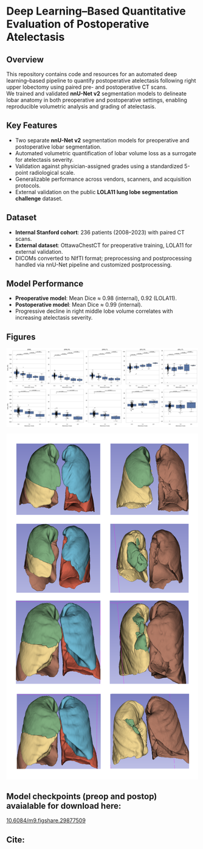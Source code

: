 # Deep Learning–Based Quantitative Evaluation of Postoperative Atelectasis

## Overview
This repository contains code and resources for an automated deep learning–based pipeline to quantify postoperative atelectasis following right upper lobectomy using paired pre- and postoperative CT scans.  
We trained and validated **nnU-Net v2** segmentation models to delineate lobar anatomy in both preoperative and postoperative settings, enabling reproducible volumetric analysis and grading of atelectasis.

## Key Features
- Two separate **nnU-Net v2** segmentation models for preoperative and postoperative lobar segmentation.
- Automated volumetric quantification of lobar volume loss as a surrogate for atelectasis severity.
- Validation against physician-assigned grades using a standardized 5-point radiological scale.
- Generalizable performance across vendors, scanners, and acquisition protocols.
- External validation on the public **LOLA11 lung lobe segmentation challenge** dataset.

## Dataset
- **Internal Stanford cohort**: 236 patients (2008–2023) with paired CT scans.
- **External dataset**: OttawaChestCT for preoperative training, LOLA11 for external validation.
- DICOMs converted to NIfTI format; preprocessing and postprocessing handled via nnU-Net pipeline and customized postprocessing.

## Model Performance
- **Preoperative model**: Mean Dice ≈ 0.98 (internal), 0.92 (LOLA11).
- **Postoperative model**: Mean Dice ≈ 0.99 (internal).
- Progressive decline in right middle lobe volume correlates with increasing atelectasis severity.

## Figures

<p align="center">
  <img src="images/Figure4.png" alt="Volume Changes vs. Atelectasis Grade" width="600">
</p>

<p align="center">
  <img src="images/Figure7.png" alt="3D Modelling of Lobe Segmentations with progressive grades of atelectasis (top-bottom) and preop-postop (left-right)" width="600">
</p>

## Model checkpoints (preop and postop) avaialable for download here:
[10.6084/m9.figshare.29877509](https://figshare.com/articles/software/_b_Deep-learning_based_quantitative_evaluation_of_postoperative_atelectasis_following_right_upper_lobectomy_b_/29877509)

## Cite:
